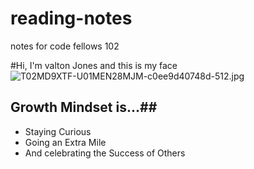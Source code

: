 # reading-notes
notes for code fellows 102

#Hi, I'm valton Jones and this is my face
![T02MD9XTF-U01MEN28MJM-c0ee9d40748d-512.jpg](/Users/valtonjones/Desktop)

## Growth Mindset is...##
- Staying Curious
- Going an Extra Mile
- And celebrating the Success of Others
